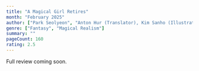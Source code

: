 ```yaml
---
title: "A Magical Girl Retires"
month: "February 2025"
author: ["Park Seolyeon", "Anton Hur (Translator), Kim Sanho (Illustrator)"]
genre: ["Fantasy", "Magical Realism"]
summary: ""
pageCount: 160
rating: 2.5
---
```


Full review coming soon.
